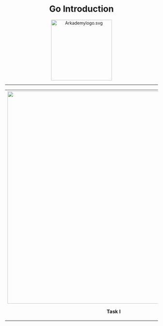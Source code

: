<h1 align="center">
  Go Introduction
</h1>

<p align="center">
  <a href="https://www.fazztrack.com/">
    <img src="https://www.fazztrack.com/_nuxt/img/fazztrack-logo-color.db4c9cc.svg" width="200px" alt="Arkademylogo.svg" />
  </a>
</p>
<hr/>

<table>
  <tr>
    <th>
      <img src="https://res.cloudinary.com/rizkazn/image/upload/v1635823866/soal_1_week_16_femf8z.png" width="700px" alt="" />
      <p align="center">Task I</p>
    </th>
    <th>
      <img src="https://res.cloudinary.com/rizkazn/image/upload/v1635823866/soal_2_week_16_mn0nh8.png" width="700px" alt="" />
      <p align="center">Task II</p>
    </th>
  </tr>
</table>
